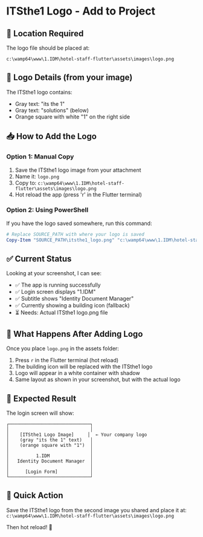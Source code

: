 # ITSthe1 Logo - Add to Project

## 📍 Location Required

The logo file should be placed at:
```
c:\wamp64\www\1.IDM\hotel-staff-flutter\assets\images\logo.png
```

## 🎨 Logo Details (from your image)

The ITSthe1 logo contains:
- Gray text: "its the 1"
- Gray text: "solutions" (below)
- Orange square with white "1" on the right side

## 📥 How to Add the Logo

### Option 1: Manual Copy
1. Save the ITSthe1 logo image from your attachment
2. Name it: `logo.png`
3. Copy to: `c:\wamp64\www\1.IDM\hotel-staff-flutter\assets\images\logo.png`
4. Hot reload the app (press 'r' in the Flutter terminal)

### Option 2: Using PowerShell
If you have the logo saved somewhere, run this command:

```powershell
# Replace SOURCE_PATH with where your logo is saved
Copy-Item "SOURCE_PATH\itsthe1_logo.png" "c:\wamp64\www\1.IDM\hotel-staff-flutter\assets\images\logo.png"
```

## ✅ Current Status

Looking at your screenshot, I can see:
- ✅ The app is running successfully
- ✅ Login screen displays "1.IDM"
- ✅ Subtitle shows "Identity Document Manager"
- ✅ Currently showing a building icon (fallback)
- ⏳ Needs: Actual ITSthe1 logo.png file

## 🔧 What Happens After Adding Logo

Once you place `logo.png` in the assets folder:
1. Press `r` in the Flutter terminal (hot reload)
2. The building icon will be replaced with the ITSthe1 logo
3. Logo will appear in a white container with shadow
4. Same layout as shown in your screenshot, but with the actual logo

## 📱 Expected Result

The login screen will show:
```
┌──────────────────────────────┐
│                              │
│    [ITSthe1 Logo Image]     │  ← Your company logo
│    (gray "its the 1" text)   │
│    (orange square with "1")  │
│                              │
│          1.IDM               │
│   Identity Document Manager  │
│                              │
│      [Login Form]            │
└──────────────────────────────┘
```

## 🎯 Quick Action

Save the ITSthe1 logo from the second image you shared and place it at:
`c:\wamp64\www\1.IDM\hotel-staff-flutter\assets\images\logo.png`

Then hot reload! 🚀
